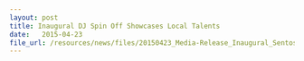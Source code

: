 ```yaml
---
layout: post
title: Inaugural DJ Spin Off Showcases Local Talents
date:   2015-04-23
file_url: /resources/news/files/20150423_Media-Release_Inaugural_Sentosa_DJ_Spin-Off_showcases_local_talents.pdf
---
```

